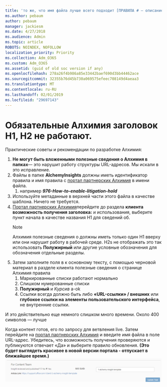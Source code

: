 ```yaml
---
title: 'то же, что имя файла лучше всего подходит [ПРАВИЛА # — описание]'
ms.author: pebaum
author: pebaum
manager: jackiesm
ms.date: 4/27/2018
ms.audience: Admin
ms.topic: article
ROBOTS: NOINDEX, NOFOLLOW
localization_priority: Priority
ms.collection: Adm_O365
ms.custom: Adm_O365
ms.assetid: (guid of old soc version if any)
ms.openlocfilehash: 278a26f4b986a85e33442baef690d3bb44462ace
ms.sourcegitcommit: 32355b76d45b730a069575efeec708149d4aeaa3
ms.translationtype: MT
ms.contentlocale: ru-RU
ms.lasthandoff: 02/01/2019
ms.locfileid: "29697143"
---
```

# <a name="required-alchemy-header-h1-h2s-dont-work"></a>Обязательные Алхимия заголовок H1, H2 не работают.
Практические советы и рекомендации по разработке Алхимия:

1. **Не могут быть вложенными полезные сведения о Алхимия в папках**— это нарушит работу структуры URL-адресов. Мы искали в это исправление.
1. Файлы в папке **AlchemyInsights** должны иметь идентификатор правила и имя правила с [портал партнерских Алхимия](https://alchemyportal.azurewebsites.net) в имени файла.
    1. например ***976-How-to-enable-litigation-hold***
1. Используйте метаданные в верхней части этого файла в качестве шаблона. Ничего не требуется.
1. [Портал партнерских Алхимия](https://alchemyportal.azurewebsites.net)перейдите до раздела **клиента возможность получения заголовка:** и использования, выберите пункт начала в качестве названия H1 для сведений об. 
    > [!NOTE]
    > Алхимия полезные сведения о должны иметь только один H1 вверху или они нарушит работу в рабочей среде. H2s не отображать это так использовать **Полужирный** или другие условные обозначения для обозначения отдельные разделы.
1. Затем заполните поля в к основному тексту, с помощью черновой материал в разделе клиента полезные сведения о странице Алхимия правила
    1. Маркированные списки работают нормально
    1. Слишком нумерованные списки
    1. **Полужирный** и *Курсив* a-ok
    1. Ссылки всегда должно быть либо **«URL-ссылки» / внешних** или **глубокое ссылки на элементы пользовательского интерфейса**, не внутренние ссылки.

И это действительно еще немного слишком много времени. Около 400 символов — лучше

Когда контент готов, его по запросу для ветвления live. Затем перейдите на [портал партнерских Алхимия](https://alchemyportal.azurewebsites.net) и введите имя файла в поле URL-адрес. Убедитесь, что возможность получения проверяются и публикуются отвечает «Да» и выберите правило обновления. **(Это будет выглядеть красивее в новой версии портала - отпускает в ближайшее время.)** 
 ![поля URL-адреса](media/for-content-team.PNG)

